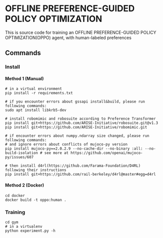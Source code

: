 # OFFLINE PREFERENCE-GUIDED POLICY OPTIMIZATION

This is source code for training an OFFLINE PREFERENCE-GUIDED POLICY OPTIMIZATION(OPPO) agent, with human-labeled preferences

## Commands

### Install

#### Method 1 (Manual)
```shell
# in a virtual environment
pip install -r requirements.txt

# if you encounter errors about gssapi install&build, please run following commands:
sudo apt install libkrb5-dev

# install robomimic and robosuite according to Preference Transformer
pip install git+https://github.com/ARISE-Initiative/robosuite.git@v1.3
pip install git+https://github.com/ARISE-Initiative/robomimic.git

# if encounter errors about numpy.ndarray size changed, please run following commands:
# and ignore errors about conflicts of mujoco-py version
pip install mujoco-py==2.0.2.9 --no-cache-dir --no-binary :all: --no-build-isolation # see more at https://github.com/openai/mujoco-py/issues/607

# then install d4rl(https://github.com/Farama-Foundation/D4RL) following their instructions
pip install git+https://github.com/rail-berkeley/d4rl@master#egg=d4rl

```

#### Method 2 (Docker)

```shell
cd docker 
docker build -t oppo:human .
```


### Training
```shell
cd gym
# in a virtualenv
python experiment.py -h
```
